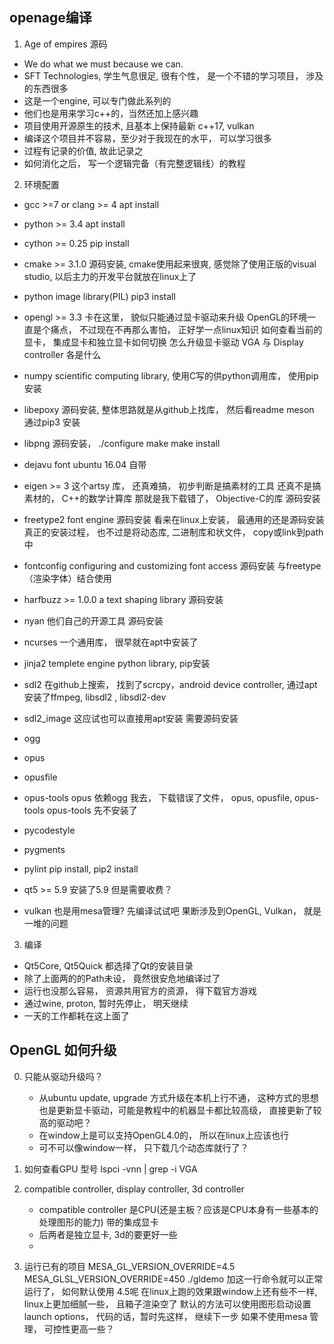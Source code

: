 
## openage编译
1. Age of empires 源码
- We do what we must because we can.
- SFT Technologies, 学生气息很足, 很有个性， 是一个不错的学习项目， 涉及的东西很多
- 这是一个engine, 可以专门做此系列的
- 他们也是用来学习c++的，当然还加上感兴趣
- 项目使用开源原生的技术, 且基本上保持最新 c++17, vulkan
- 编译这个项目并不容易，至少对于我现在的水平， 可以学习很多
- 过程有记录的价值, 故此记录之
- 如何消化之后， 写一个逻辑完备（有完整逻辑线）的教程

2. 环境配置
- gcc >=7 or clang >= 4 
    apt install 
- python >= 3.4
    apt install
- cython >= 0.25
    pip install
- cmake >= 3.1.0
    源码安装, cmake使用起来很爽, 感觉除了使用正版的visual studio, 以后主力的开发平台就放在linux上了
- python image library(PIL)
    pip3 install
- opengl >= 3.3
    卡在这里， 貌似只能通过显卡驱动来升级
    OpenGL的环境一直是个痛点， 不过现在不再那么害怕， 正好学一点linux知识
    如何查看当前的显卡， 集成显卡和独立显卡如何切换
    怎么升级显卡驱动
    VGA 与 Display controller 各是什么
- numpy
    scientific computing library, 使用C写的供python调用库， 使用pip安装
- libepoxy
    源码安装, 整体思路就是从github上找库， 然后看readme
    meson 通过pip3 安装
- libpng
    源码安装，
    ./configure 
    make 
    make install 

- dejavu font
    ubuntu 16.04 自带

- eigen >= 3
    这个artsy 库， 还真难搞， 初步判断是搞素材的工具
    还真不是搞素材的， C++的数学计算库
    那就是我下载错了， Objective-C的库
    源码安装

- freetype2
    font engine
    源码安装
    看来在linux上安装， 最通用的还是源码安装
    真正的安装过程， 也不过是将动态库, 二进制库和状文件， copy或link到path 中

- fontconfig
   configuring and customizing font access
   源码安装
   与freetype（渲染字体）结合使用

- harfbuzz >= 1.0.0
    a text shaping library
    源码安装

- nyan
    他们自己的开源工具
    源码安装

- ncurses
    一个通用库， 很早就在apt中安装了
- jinja2
    templete engine
    python library, pip安装

- sdl2
    在github上搜索， 找到了scrcpy，android device controller, 通过apt 安装了ffmpeg, libsdl2
, libsdl2-dev

- sdl2_image
    这应试也可以直接用apt安装
    需要源码安装

- ogg
- opus
- opusfile
- opus-tools
    opus 依赖ogg
    我去， 下载错误了文件， opus, opusfile, opus-tools
    opus-tools 先不安装了

- pycodestyle
- pygments
- pylint
    pip install,  pip2 install  

- qt5 >= 5.9
    安装了5.9 但是需要收费？ 

- vulkan
    也是用mesa管理? 先编译试试吧
    果断涉及到OpenGL, Vulkan， 就是一堆的问题

3. 编译
- Qt5Core, Qt5Quick 都选择了Qt的安装目录
- 除了上面两的的Path未设， 竟然很安危地编译过了
- 运行也没那么容易， 资源共用官方的资源， 得下载官方游戏
- 通过wine, proton, 暂时先停止， 明天继续
- 一天的工作都耗在这上面了

## OpenGL 如何升级
0. 只能从驱动升级吗？
    * 从ubuntu update, upgrade 方式升级在本机上行不通， 这种方式的思想也是更新显卡驱动，可能是教程中的机器显卡都比较高级， 直接更新了较高的驱动吧？
    * 在window上是可以支持OpenGL4.0的， 所以在linux上应该也行
    * 可不可以像window一样， 只下载几个动态库就行了？

1. 如何查看GPU 型号
    lspci -vnn | grep -i VGA

2. compatible controller, display controller, 3d controller
    * compatible controller 是CPU(还是主板？应该是CPU本身有一些基本的处理图形的能力) 带的集成显卡
    * 后两者是独立显卡, 3d的要更好一些
    *
3. 运行已有的项目
    MESA_GL_VERSION_OVERRIDE=4.5 MESA_GLSL_VERSION_OVERRIDE=450 ./gldemo
    加这一行命令就可以正常运行了， 如何默认使用 4.5呢
    在linux上跑的效果跟window上还有些不一样, linux上更加细腻一些， 且箱子渲染空了
    默认的方法可以使用图形启动设置launch options， 代码的话，暂时先这样， 继续下一步
    如果不使用mesa 管理， 可控性更高一些？

